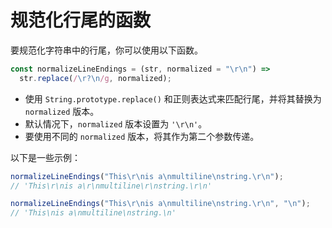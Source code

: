 # 规范化行尾的函数

要规范化字符串中的行尾，你可以使用以下函数。

```js
const normalizeLineEndings = (str, normalized = "\r\n") =>
  str.replace(/\r?\n/g, normalized);
```

- 使用 `String.prototype.replace()` 和正则表达式来匹配行尾，并将其替换为 `normalized` 版本。
- 默认情况下，`normalized` 版本设置为 `'\r\n'`。
- 要使用不同的 `normalized` 版本，将其作为第二个参数传递。

以下是一些示例：

```js
normalizeLineEndings("This\r\nis a\nmultiline\nstring.\r\n");
// 'This\r\nis a\r\nmultiline\r\nstring.\r\n'

normalizeLineEndings("This\r\nis a\nmultiline\nstring.\r\n", "\n");
// 'This\nis a\nmultiline\nstring.\n'
```
